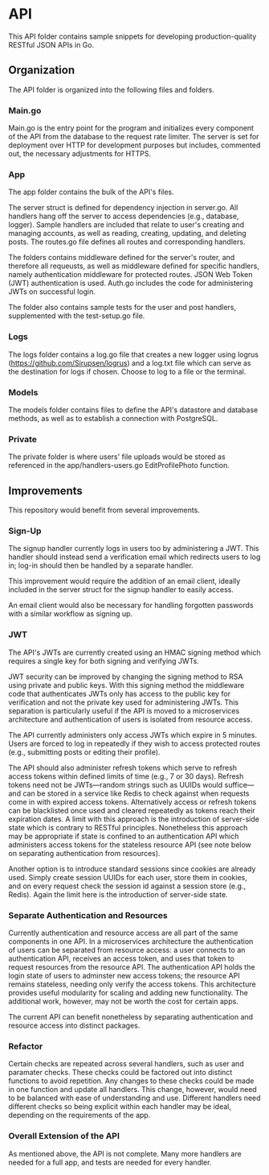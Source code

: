 # API

This API folder contains sample snippets for developing production-quality RESTful JSON APIs in Go.

## Organization
The API folder is organized into the following files and folders.

### Main.go
Main.go is the entry point for the program and initializes every component of the API from the database to the request rate limiter. The server is set for deployment over HTTP for development purposes but includes, commented out, the necessary adjustments for HTTPS.

### App
The app folder contains the bulk of the API's files.

The server struct is defined for dependency injection in server.go. All handlers hang off the server to access dependencies (e.g., database, logger). Sample handlers are included that relate to user's creating and managing accounts, as well as reading, creating, updating, and deleting posts. The routes.go file defines all routes and corresponding handlers.

The folders contains middleware defined for the server's router, and therefore all requeusts, as well as middleware defined for specific handlers, namely authentication middleware for protected routes. JSON Web Token (JWT) authentication is used. Auth.go includes the code for administering JWTs on successful login.

The folder also contains sample tests for the user and post handlers, supplemented with the test-setup.go file.

### Logs
The logs folder contains a log.go file that creates a new logger using logrus (https://github.com/Sirupsen/logrus) and a log.txt file which can serve as the destination for logs if chosen. Choose to log to a file or the terminal.

### Models
The models folder contains files to define the API's datastore and database methods, as well as to establish a connection with PostgreSQL.

### Private
The private folder is where users' file uploads would be stored as referenced in the app/handlers-users.go EditProfilePhoto function.

## Improvements

This repository would benefit from several improvements.

### Sign-Up
The signup handler currently logs in users too by administering a JWT. This handler should instead send a verification email which redirects users to log in; log-in should then be handled by a separate handler.

This improvement would require the addition of an email client, ideally included in the server struct for the signup handler to easily access.

An email client would also be necessary for handling forgotten passwords with a similar workflow as signing up.

### JWT
The API's JWTs are currently created using an HMAC signing method which requires a single key for both signing and verifying JWTs.

JWT security can be improved by changing the signing method to RSA using private and public keys. With this signing method the middleware code that authenticates JWTs only has access to the public key for verification and not the private key used for administering JWTs. This separation is particularly useful if the API is moved to a microservices architecture and authentication of users is isolated from resource access.

The API currently administers only access JWTs which expire in 5 minutes. Users are forced to log in repeatedly if they wish to access protected routes (e.g., submitting posts or editing their profile).

The API should also administer refresh tokens which serve to refresh access tokens within defined limits of time (e.g., 7 or 30 days). Refresh tokens need not be JWTs—random strings such as UUIDs would suffice—and can be stored in a service like Redis to check against when requests come in with expired access tokens. Alternatively access or refresh tokens can be blacklisted once used and cleared repeatedly as tokens reach their expiration dates. A limit with this approach is the introduction of server-side state which is contrary to RESTful principles. Nonetheless this approach may be appropriate if state is confined to an authentication API which administers access tokens for the stateless resource API (see note below on separating authentication from resources).

Another option is to introduce standard sessions since cookies are already used. Simply create session UUIDs for each user, store them in cookies, and on every request check the session id against a session store (e.g., Redis). Again the limit here is the introduction of server-side state.

### Separate Authentication and Resources
Currently authentication and resource access are all part of the same components in one API. In a microservices architecture the authentication of users can be separated from resource access: a user connects to an authentication API, receives an access token, and uses that token to request resources from the resource API. The authentication API holds the login state of users to adminster new access tokens; the resource API remains stateless, needing only verify the access tokens. This architecture provides useful modularity for scaling and adding new functionality. The additional work, however, may not be worth the cost for certain apps.

The current API can benefit nonetheless by separating authentication and resource access into distinct packages.

### Refactor
Certain checks are repeated across several handlers, such as user and paramater checks. These checks could be factored out into distinct functions to avoid repetition. Any changes to these checks could be made in one function and update all handlers. This change, however, would need to be balanced with ease of understanding and use. Different handlers need different checks so being explicit within each handler may be ideal, depending on the requirements of the app.

### Overall Extension of the API
As mentioned above, the API is not complete. Many more handlers are needed for a full app, and tests are needed for every handler.
